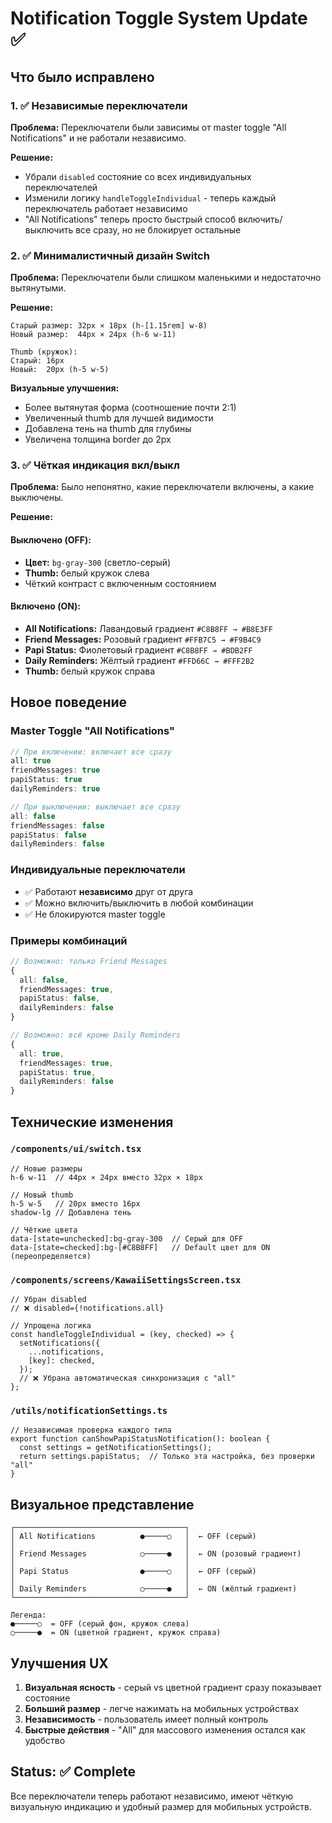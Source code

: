 # Notification Toggle System Update ✅

## Что было исправлено

### 1. ✅ Независимые переключатели
**Проблема:** Переключатели были зависимы от master toggle "All Notifications" и не работали независимо.

**Решение:** 
- Убрали `disabled` состояние со всех индивидуальных переключателей
- Изменили логику `handleToggleIndividual` - теперь каждый переключатель работает независимо
- "All Notifications" теперь просто быстрый способ включить/выключить все сразу, но не блокирует остальные

### 2. ✅ Минималистичный дизайн Switch
**Проблема:** Переключатели были слишком маленькими и недостаточно вытянутыми.

**Решение:**
```
Старый размер: 32px × 18px (h-[1.15rem] w-8)
Новый размер:  44px × 24px (h-6 w-11)

Thumb (кружок):
Старый: 16px
Новый:  20px (h-5 w-5)
```

**Визуальные улучшения:**
- Более вытянутая форма (соотношение почти 2:1)
- Увеличенный thumb для лучшей видимости
- Добавлена тень на thumb для глубины
- Увеличена толщина border до 2px

### 3. ✅ Чёткая индикация вкл/выкл
**Проблема:** Было непонятно, какие переключатели включены, а какие выключены.

**Решение:**

#### Выключено (OFF):
- **Цвет:** `bg-gray-300` (светло-серый)
- **Thumb:** белый кружок слева
- Чёткий контраст с включенным состоянием

#### Включено (ON):
- **All Notifications:** Лавандовый градиент `#C8B8FF → #B8E3FF`
- **Friend Messages:** Розовый градиент `#FFB7C5 → #F9B4C9`
- **Papi Status:** Фиолетовый градиент `#C8B8FF → #BDB2FF`
- **Daily Reminders:** Жёлтый градиент `#FFD66C → #FFF2B2`
- **Thumb:** белый кружок справа

## Новое поведение

### Master Toggle "All Notifications"
```typescript
// При включении: включает все сразу
all: true
friendMessages: true
papiStatus: true
dailyReminders: true

// При выключении: выключает все сразу
all: false
friendMessages: false
papiStatus: false
dailyReminders: false
```

### Индивидуальные переключатели
- ✅ Работают **независимо** друг от друга
- ✅ Можно включить/выключить в любой комбинации
- ✅ Не блокируются master toggle

### Примеры комбинаций
```typescript
// Возможно: только Friend Messages
{
  all: false,
  friendMessages: true,
  papiStatus: false,
  dailyReminders: false
}

// Возможно: всё кроме Daily Reminders
{
  all: true,
  friendMessages: true,
  papiStatus: true,
  dailyReminders: false
}
```

## Технические изменения

### `/components/ui/switch.tsx`
```tsx
// Новые размеры
h-6 w-11  // 44px × 24px вместо 32px × 18px

// Новый thumb
h-5 w-5   // 20px вместо 16px
shadow-lg // Добавлена тень

// Чёткие цвета
data-[state=unchecked]:bg-gray-300  // Серый для OFF
data-[state=checked]:bg-[#C8B8FF]   // Default цвет для ON (переопределяется)
```

### `/components/screens/KawaiiSettingsScreen.tsx`
```tsx
// Убран disabled
// ❌ disabled={!notifications.all}

// Упрощена логика
const handleToggleIndividual = (key, checked) => {
  setNotifications({
    ...notifications,
    [key]: checked,
  });
  // ❌ Убрана автоматическая синхронизация с "all"
};
```

### `/utils/notificationSettings.ts`
```tsx
// Независимая проверка каждого типа
export function canShowPapiStatusNotification(): boolean {
  const settings = getNotificationSettings();
  return settings.papiStatus;  // Только эта настройка, без проверки "all"
}
```

## Визуальное представление

```
┌──────────────────────────────────────┐
│ All Notifications          ●─────○   │  ← OFF (серый)
│                                      │
│ Friend Messages            ○─────●   │  ← ON (розовый градиент)
│                                      │
│ Papi Status                ●─────○   │  ← OFF (серый)
│                                      │
│ Daily Reminders            ○─────●   │  ← ON (жёлтый градиент)
└──────────────────────────────────────┘

Легенда:
●─────○  = OFF (серый фон, кружок слева)
○─────●  = ON (цветной градиент, кружок справа)
```

## Улучшения UX

1. **Визуальная ясность** - серый vs цветной градиент сразу показывает состояние
2. **Больший размер** - легче нажимать на мобильных устройствах
3. **Независимость** - пользователь имеет полный контроль
4. **Быстрые действия** - "All" для массового изменения остался как удобство

## Status: ✅ Complete

Все переключатели теперь работают независимо, имеют чёткую визуальную индикацию и удобный размер для мобильных устройств.
